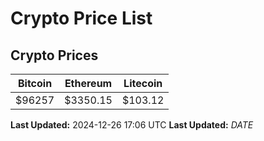 # Crypto Price List

## Crypto Prices
| Bitcoin | Ethereum | Litecoin |
| ------- | -------- | -------- |
| $96257 | $3350.15 | $103.12 |
**Last Updated:** 2024-12-26 17:06 UTC
**Last Updated:** $DATE$
